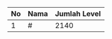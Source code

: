 | No | Nama            | Jumlah Level |
|----|-----------------|--------------|
| 1  | #    |    2140        |
